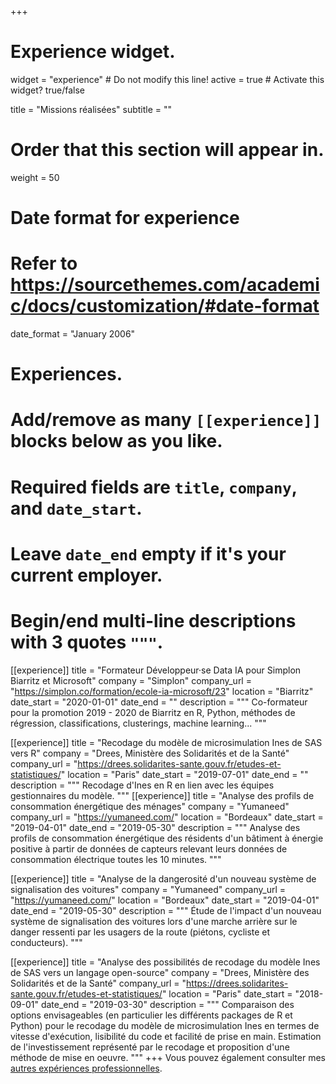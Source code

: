 +++
# Experience widget.
widget = "experience"  # Do not modify this line!
active = true  # Activate this widget? true/false

title = "Missions réalisées"
subtitle = ""

# Order that this section will appear in.
weight = 50

# Date format for experience
#   Refer to https://sourcethemes.com/academic/docs/customization/#date-format
date_format = "January 2006"

# Experiences.
#   Add/remove as many `[[experience]]` blocks below as you like.
#   Required fields are `title`, `company`, and `date_start`.
#   Leave `date_end` empty if it's your current employer.
#   Begin/end multi-line descriptions with 3 quotes `"""`.  

[[experience]]
  title = "Formateur Développeur·se Data IA pour Simplon Biarritz et Microsoft"
  company = "Simplon"
  company_url = "https://simplon.co/formation/ecole-ia-microsoft/23"
  location = "Biarritz"
  date_start = "2020-01-01"
  date_end = ""
  description = """
  Co-formateur pour la promotion 2019 - 2020 de Biarritz en R, Python, méthodes de régression, classifications, clusterings, machine learning... 
  """
  
[[experience]]
  title = "Recodage du modèle de microsimulation Ines de SAS vers R"
  company = "Drees, Ministère des Solidarités et de la Santé"
  company_url = "https://drees.solidarites-sante.gouv.fr/etudes-et-statistiques/"
  location = "Paris"
  date_start = "2019-07-01"
  date_end = ""
  description = """
  Recodage d'Ines en R en lien avec les équipes gestionnaires du modèle.
  """
[[experience]]
  title = "Analyse des profils de consommation énergétique des ménages"
  company = "Yumaneed"
  company_url = "https://yumaneed.com/"
  location = "Bordeaux"
  date_start = "2019-04-01"
  date_end = "2019-05-30"
  description = """
  Analyse des profils de consommation énergétique des résidents d'un bâtiment à énergie positive à partir de données de capteurs relevant leurs données de consommation électrique toutes les 10 minutes.
  """

[[experience]]
  title = "Analyse de la dangerosité d'un nouveau système de signalisation des voitures"
  company = "Yumaneed"
  company_url = "https://yumaneed.com/"
  location = "Bordeaux"
  date_start = "2019-04-01"
  date_end = "2019-05-30"
  description = """
  Étude de l'impact d'un nouveau système de signalisation des voitures lors d'une marche arrière sur le danger ressenti par les usagers de la route (piétons, cycliste et conducteurs).
  """
  
[[experience]]
  title = "Analyse des possibilités de recodage du modèle Ines de SAS vers un langage open-source"
  company = "Drees, Ministère des Solidarités et de la Santé"
  company_url = "https://drees.solidarites-sante.gouv.fr/etudes-et-statistiques/"
  location = "Paris"
  date_start = "2018-09-01"
  date_end = "2019-03-30"
  description = """
  Comparaison des options envisageables (en particulier les différents packages de R et Python) pour le recodage du modèle de microsimulation Ines en termes de vitesse d'exécution, lisibilité du code et facilité de prise en main. Estimation de l'investissement représenté par le recodage et proposition d'une méthode de mise en oeuvre. 
  """
+++
Vous pouvez également consulter mes [autres expériences professionnelles](/bio/).